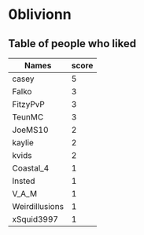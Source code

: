 # 0blivionn
## Table of people who liked
Names | score
--- | ---
casey | 5
Falko | 3
FitzyPvP | 3
TeunMC | 3
JoeMS10 | 2
kaylie | 2
kvids | 2
Coastal_4 | 1
Insted | 1
V_A_M | 1
Weirdillusions | 1
xSquid3997 | 1
